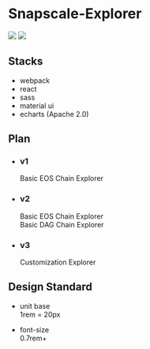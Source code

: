 # Snapscale-Explorer

![](https://img.shields.io/badge/version-1.0.0-brightgreen) ![](https://img.shields.io/badge/author-Miguel-blue)

## Stacks
- webpack
- react
- sass
- material ui
- echarts (Apache 2.0)

## Plan
- ### v1
  Basic EOS Chain Explorer
- ### v2
  Basic EOS Chain Explorer  
  Basic DAG Chain Explorer
- ### v3
  Customization Explorer

## Design Standard
- unit base  
  1rem = 20px  

- font-size  
  0.7rem+
